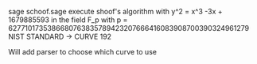 sage schoof.sage 
execute shoof's algorithm with y^2 = x^3 -3x + 1679885593
in the field F_p with p = 6277101735386680763835789423207666416083908700390324961279
NIST STANDARD -> CURVE 192 

Will add parser to choose which curve to use
